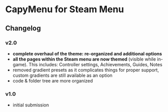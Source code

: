 # CapyMenu for Steam Menu

## Changelog

### v2.0

- **complete overhaul of the theme: re-organized and additional options**
- **all the pages within the Steam menu are now themed** (visible while in-game). This includes: Controller settings, Achievements, Guides, Notes
- removed gradient presets as it complicates things for proper support, custom gradients are still available as an option
- code & folder tree are more organized

### v1.0
- initial submission
